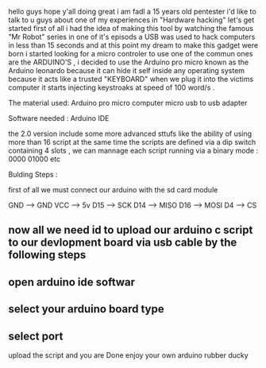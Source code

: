 hello guys hope y'all doing great i am fadl a 15 years old pentester i'd like to talk to u guys about one of my experiences in "Hardware hacking" let's get started first of all i had the idea of making this tool by watching the famous "Mr Robot" series in one of it's episods a USB was used to hack computers in less than 15 seconds and at this point my dream to make this gadget were born i started looking for a micro controler to use one of the commun ones are the ARDUINO'S , i decided to use the Arduino pro micro known as the Arduino leonardo because it can hide it self inside any operating system because it acts like a trusted "KEYBOARD" when we plug it into the victims computer it starts injecting keystroaks at speed of 100 word/s .


The material used:
Arduino pro micro
computer
micro usb to usb adapter

Software needed :
Arduino IDE

the 2.0 version include some more advanced sttufs like the ability of using more than 16 script at the same time the scripts are defined via a dip switch containing 4 slots , we can mannage each script running via a binary mode : 0000 01000 etc 

Bulding Steps : 

first of all we must connect our arduino with the sd card module
 
 GND --> GND
 VCC --> 5v
 D15 --> SCK
 D14 --> MISO
 D16 --> MOSI
 D4  --> CS
 
 now all we need id to upload our arduino c script to our devlopment board via usb cable 
 by the following steps 
 ------------------
 open arduino ide softwar
 ------------------
 select your arduino board type
 ------------------
 select port
 ------------------
 upload the script and you are Done enjoy your own arduino rubber ducky 
